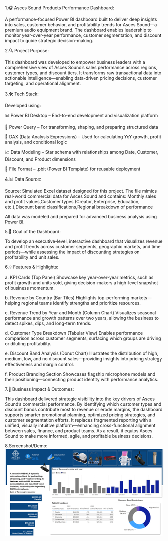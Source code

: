 1.🎧 Asces Sound Products Performance Dashboard:

A performance-focused Power BI dashboard built to deliver deep insights into sales, customer behavior, and profitability trends for Asces Sound—a premium audio equipment brand. The dashboard enables leadership to monitor year-over-year performance, customer segmentation, and discount impact to guide strategic decision-making.

2.🔍 Project Purpose:

This dashboard was developed to empower business leaders with a comprehensive view of Asces Sound’s sales performance across regions, customer types, and discount tiers. It transforms raw transactional data into actionable intelligence—enabling data-driven pricing decisions, customer targeting, and operational alignment.

3.🛠 Tech Stack:

Developed using:

📊 Power BI Desktop – End-to-end development and visualization platform

📂 Power Query – For transforming, shaping, and preparing structured data

🧠 DAX (Data Analysis Expressions) – Used for calculating YoY growth, profit analysis, and conditional logic

📈 Data Modeling – Star schema with relationships among Date, Customer, Discount, and Product dimensions

📁 File Format – .pbit (Power BI Template) for reusable deployment

4.📊 Data Source:

Source: Simulated Excel dataset designed for this project.
The file mimics real-world commercial data for Asces Sound and contains:
Monthly sales and profit values,Customer types (Creator, Enterprise, Education, etc.),Discount band classifications,Regional breakdown of performance

All data was modeled and prepared for advanced business analysis using Power BI.

5.🎯 Goal of the Dashboard: 

To develop an executive-level, interactive dashboard that visualizes revenue and profit trends across customer segments, geographic markets, and time periods—while assessing the impact of discounting strategies on profitability and unit sales.

6.💡 Features & Highlights:

a. KPI Cards (Top Panel)
Showcase key year-over-year metrics, such as profit growth and units sold, giving decision-makers a high-level snapshot of business momentum.

b. Revenue by Country (Bar Tiles)
Highlights top-performing markets—helping regional teams identify strengths and prioritize resources.

c. Revenue Trend by Year and Month (Column Chart)
Visualizes seasonal performance and growth patterns over two years, allowing the business to detect spikes, dips, and long-term trends.

d. Customer Type Breakdown (Tabular View)
Enables performance comparison across customer segments, surfacing which groups are driving or diluting profitability.

e. Discount Band Analysis (Donut Chart)
Illustrates the distribution of high, medium, low, and no discount sales—providing insights into pricing strategy effectiveness and margin control.

f. Product Branding Section
Showcases flagship microphone models and their positioning—connecting product identity with performance analytics.

7.💼 Business Impact & Outcomes:

This dashboard delivered strategic visibility into the key drivers of Asces Sound’s commercial performance. By identifying which customer types and discount bands contribute most to revenue or erode margins, the dashboard supports smarter promotional planning, optimized pricing strategies, and customer segmentation efforts. It replaces fragmented reporting with a unified, visually intuitive platform—enhancing cross-functional alignment between sales, finance, and product teams. As a result, it equips Asces Sound to make more informed, agile, and profitable business decisions.

8.Screenshot/Demo:
![Dashboard preview](https://github.com/itzVidit/Asces-Sound-Dashboard/blob/main/Asces%20Sound%20Products.png)
